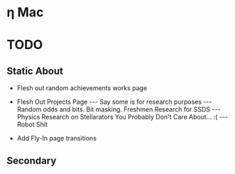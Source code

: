 # η Mac


# TODO

## Static About

- Flesh out random achievements works page

- Flesh Out Projects Page
  --- Say some is for research purposes
  --- Random odds and bits. Bit masking. Freshmen Research for SSDS
  --- Physics Research on Stellarators You Probably Don't Care About... :(
  --- Robot Shit


- Add Fly-In page transitions





## Secondary

